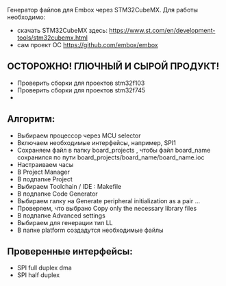 Генератор файлов для Embox через STM32CubeMX. Для работы необходимо:
* скачать STM32CubeMX здесь: https://www.st.com/en/development-tools/stm32cubemx.html
* сам проект ОС https://github.com/embox/embox

ОСТОРОЖНО! ГЛЮЧНЫЙ И СЫРОЙ ПРОДУКТ!
-----------------
* Проверить сборки для проектов stm32f103
* Проверить сборки для проектов stm32f745
* 

Алгоритм:
-------------------
* Выбираем процессор через MCU selector
* Включаем необходимые интерфейсы, например, SPI1
* Сохраняем файл в папку board_projects , чтобы файл board_name сохранился по пути board_projects/board_name/board_name.ioc
* Настраиваем часы 
* В Project Manager
* В подпапке Project
* Выбираем Toolchain / IDE : Makefile
* В подпапке Code Generator
* Выбираем галку на Generate peripheral initialization as a pair ...
* Проверяем, что выбрано Copy only the necessary library files
* В подпапке Advanced settings 
* Выбираем для генерации тип LL
* В папке platform создадутся необходимые файлы

Проверенные интерфейсы:
-------------------
* SPI full duplex dma
* SPI half duplex

